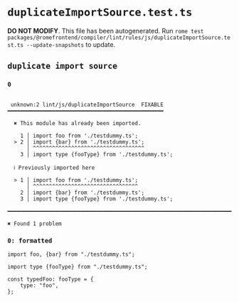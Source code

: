 # `duplicateImportSource.test.ts`

**DO NOT MODIFY**. This file has been autogenerated. Run `rome test packages/@romefrontend/compiler/lint/rules/js/duplicateImportSource.test.ts --update-snapshots` to update.

## `duplicate import source`

### `0`

```

 unknown:2 lint/js/duplicateImportSource  FIXABLE  ━━━━━━━━━━━━━━━━━━━━━━━━━━━━━━━━━━━━━━━━━━━━━━━━━

  ✖ This module has already been imported.

    1 │ import foo from './testdummy.ts';
  > 2 │ import {bar} from './testdummy.ts';
      │ ^^^^^^^^^^^^^^^^^^^^^^^^^^^^^^^^^^^
    3 │ import type {fooType} from './testdummy.ts';

  ℹ Previously imported here

  > 1 │ import foo from './testdummy.ts';
      │ ^^^^^^^^^^^^^^^^^^^^^^^^^^^^^^^^^
    2 │ import {bar} from './testdummy.ts';
    3 │ import type {fooType} from './testdummy.ts';

━━━━━━━━━━━━━━━━━━━━━━━━━━━━━━━━━━━━━━━━━━━━━━━━━━━━━━━━━━━━━━━━━━━━━━━━━━━━━━━━━━━━━━━━━━━━━━━━━━━━

✖ Found 1 problem

```

### `0: formatted`

```
import foo, {bar} from "./testdummy.ts";

import type {fooType} from "./testdummy.ts";

const typedFoo: fooType = {
	type: "foo",
};

```
